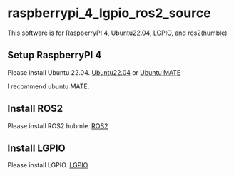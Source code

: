 # raspberrypi_4_lgpio_ros2_source
This software is for RaspberryPI 4, Ubuntu22.04, LGPIO, and ros2(humble)

## Setup RaspberryPI 4
Please install Ubuntu 22.04.
[Ubuntu22.04](https://ubuntu.com/download/raspberry-pi)
or
[Ubuntu MATE](https://ubuntu-mate.org/raspberry-pi/)

I recommend ubuntu MATE.

## Install ROS2
Please install ROS2 hubmle.
[ROS2](https://docs.ros.org/en/humble/Installation/Ubuntu-Install-Debians.html)

## Install LGPIO
Please install LGPIO.
[LGPIO](http://abyz.me.uk/lg/download.html)


